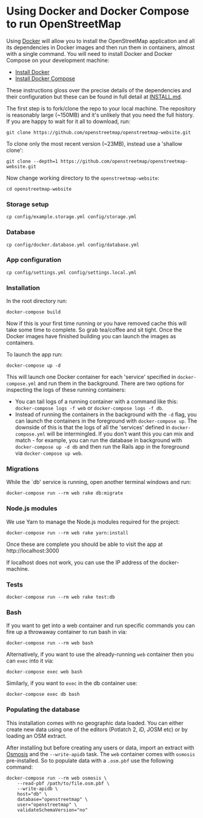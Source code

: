 # Using Docker and Docker Compose to run OpenStreetMap

Using [Docker](https://www.docker.com/) will allow you to install the OpenStreetMap application and all its dependencies in Docker images and then run them in containers, almost with a single command. You will need to install Docker and Docker Compose on your development machine:

- [Install Docker](https://docs.docker.com/install/)
- [Install Docker Compose](https://docs.docker.com/compose/install/)

These instructions gloss over the precise details of the dependencies and their configuration but these can be found in full detail at [INSTALL.md](INSTALL.md).

The first step is to fork/clone the repo to your local machine. The repository is reasonably large (~150MB) and it's unlikely that you need the full history. If you are happy to wait for it all to download, run:

    git clone https://github.com/openstreetmap/openstreetmap-website.git

To clone only the most recent version (~23MB), instead use a 'shallow clone':

    git clone --depth=1 https://github.com/openstreetmap/openstreetmap-website.git

Now change working directory to the `openstreetmap-website`:

    cd openstreetmap-website

### Storage setup

    cp config/example.storage.yml config/storage.yml

### Database

    cp config/docker.database.yml config/database.yml

### App configuration

    cp config/settings.yml config/settings.local.yml

### Installation

In the root directory run:

    docker-compose build

Now if this is your first time running or you have removed cache this will take some time to complete. So grab tea/coffee and sit tight. Once the Docker images have finished building you can launch the images as containers.

To launch the app run:

    docker-compose up -d

This will launch one Docker container for each 'service' specified in `docker-compose.yml` and run them in the background. There are two options for inspecting the logs of these running containers:

- You can tail logs of a running container with a command like this: `docker-compose logs -f web` or `docker-compose logs -f db`.
- Instead of running the containers in the background with the `-d` flag, you can launch the containers in the foreground with `docker-compose up`. The downside of this is that the logs of all the 'services' defined in `docker-compose.yml` will be intermingled. If you don't want this you can mix and match - for example, you can run the database in background with `docker-compose up -d db` and then run the Rails app in the foreground via `docker-compose up web`.

### Migrations

While the `db' service is running, open another terminal windows and run:

    docker-compose run --rm web rake db:migrate

### Node.js modules

We use Yarn to manage the Node.js modules required for the project:

    docker-compose run --rm web rake yarn:install

Once these are complete you should be able to visit the app at http://localhost:3000

If localhost does not work, you can use the IP address of the docker-machine.

### Tests

    docker-compose run --rm web rake test:db

### Bash

If you want to get into a web container and run specific commands you can fire up a throwaway container to run bash in via:

    docker-compose run --rm web bash

Alternatively, if you want to use the already-running `web` container then you can `exec` into it via:

    docker-compose exec web bash

Similarly, if you want to `exec` in the db container use:

    docker-compose exec db bash

### Populating the database

This installation comes with no geographic data loaded. You can either create new data using one of the editors (Potlatch 2, iD, JOSM etc) or by loading an OSM extract.

After installing but before creating any users or data, import an extract with [Osmosis](https://wiki.openstreetmap.org/wiki/Osmosis) and the `--write-apidb` task. The `web` container comes with `osmosis` pre-installed. So to populate data with a `.osm.pbf` use the following command:

    docker-compose run --rm web osmosis \
        --read-pbf /path/to/file.osm.pbf \
        --write-apidb \
        host="db" \
        database="openstreetmap" \
        user="openstreetmap" \
        validateSchemaVersion="no"
